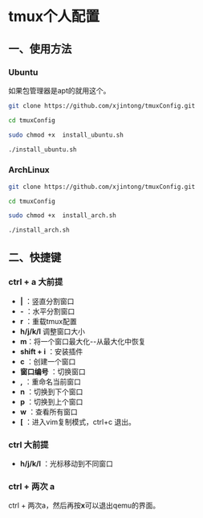 # tmux个人配置

## 一、使用方法
### Ubuntu
如果包管理器是apt的就用这个。

```bash
git clone https://github.com/xjintong/tmuxConfig.git

cd tmuxConfig

sudo chmod +x  install_ubuntu.sh 

./install_ubuntu.sh 

```

### ArchLinux
```bash
git clone https://github.com/xjintong/tmuxConfig.git

cd tmuxConfig

sudo chmod +x  install_arch.sh 

./install_arch.sh 

```

## 二、快捷键 
### ctrl + a 大前提

- **|** ：竖直分割窗口
- **-** ：水平分割窗口
- **r** ：重载tmux配置
- **h/j/k/l** 调整窗口大小
- **m**：将一个窗口最大化--从最大化中恢复
- **shift + i** ：安装插件
- **c** ：创建一个窗口
- **窗口编号** ：切换窗口
- **,** ：重命名当前窗口
- **n** ：切换到下个窗口
- **p** ：切换到上个窗口
- **w** ：查看所有窗口
- **[** ：进入vim复制模式，ctrl+c 退出。

### ctrl 大前提
- **h/j/k/l** ：光标移动到不同窗口

### ctrl + 两次 a 

ctrl + 两次a，然后再按**x**可以退出qemu的界面。

